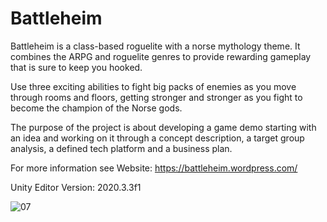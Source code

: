 # Battleheim 

Battleheim is a class-based roguelite with a norse mythology theme. It combines the ARPG and roguelite genres to provide rewarding gameplay that is sure to keep you hooked. 

Use three exciting abilities to fight big packs of enemies as you move through rooms and floors, getting stronger and stronger as you fight to become the champion of the Norse gods.

The purpose of the project is about developing a game demo starting with an idea and working on it through a concept description, a target group analysis, a defined tech platform and a business plan.

For more information see Website: https://battleheim.wordpress.com/

Unity Editor Version: 2020.3.3f1

![07](https://github.com/ChangGabriel/Battleheim/assets/10867069/3cba3024-00bf-48ee-b37b-dd2a0269f174)
